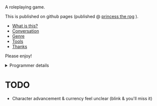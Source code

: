A roleplaying game.

This is published on github pages (published @ [princess the rpg](https://lackhand.github.io/princess) ).

- [What is this?](./meta.md)
- [Conversation](./conversation.md)
- [Genre](./genre/index.md)
- [Tools](./tools/index.md)
- [Thanks](./thanks.md)

Please enjoy!

<details>
  <summary>Programmer details</summary>

For infrastructural reasons, it's written in an unholy mishmash of:
- kramdown (for class, definition list, & table support)
- liquid (jekyll's templating language, for things like injecting titles & generating anchors)
- liquid-generated-kramdown (sitenav esp in [index.md](./index.md) )
- html/scss templates (well obviously)

If you'd like to contribute, drop me a pull request or bug or fork or whatever!

Please have fun!
</details>

# TODO
- Character advancement & currency feel unclear (blink & you'll miss it)
